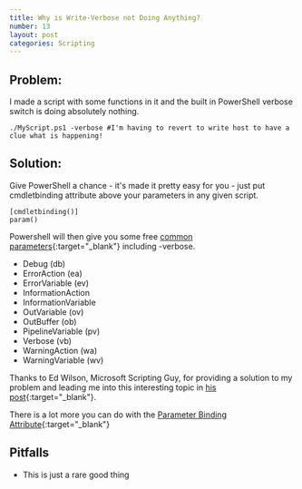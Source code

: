 ```yaml
---
title: Why is Write-Verbose not Doing Anything?
number: 13
layout: post
categories: Scripting
---
```


## Problem:
I made a script with some functions in it and the built in PowerShell verbose switch is doing absolutely nothing.

    ./MyScript.ps1 -verbose #I'm having to revert to write host to have a clue what is happening!

## Solution:
Give PowerShell a chance - it's made it pretty easy for you - just put cmdletbinding attribute above your parameters in any given script.

    [cmdletbinding()]
    param()

Powershell will then give you some free [common parameters](https://msdn.microsoft.com/en-us/powershell/reference/3.0/microsoft.powershell.core/about/about_commonparameters){:target="_blank"} including -verbose.

  - Debug (db)
  - ErrorAction (ea)
  - ErrorVariable (ev)
  - InformationAction
  - InformationVariable
  - OutVariable (ov)
  - OutBuffer (ob)
  - PipelineVariable (pv)
  - Verbose (vb)
  - WarningAction (wa)
  - WarningVariable (wv)


Thanks to Ed Wilson, Microsoft Scripting Guy, for providing a solution to my problem and leading me into this interesting topic in [his post](https://blogs.technet.microsoft.com/heyscriptingguy/2014/07/30/use-powershell-to-write-verbose-output/){:target="_blank"}.

There is a lot more you can do with the [Parameter Binding Attribute](https://msdn.microsoft.com/powershell/reference/5.1/Microsoft.PowerShell.Core/about/about_Functions_CmdletBindingAttribute){:target="_blank"}

## Pitfalls

  - This is just a rare good thing

